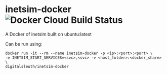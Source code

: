 # inetsim-docker  ![Docker Cloud Build Status](https://img.shields.io/docker/cloud/build/digitalsleuth/inetsim-docker)
A Docker of inetsim built on ubuntu:latest

Can be run using:
```
docker run -it --rm --name inetsim-docker -p <ip>:<port>:<port> \
-e INETSIM_START_SERVICES=<svc>,<svc> -v <host_folder>:<docker_share> \
digitalsleuth/inetsim-docker
```
       
